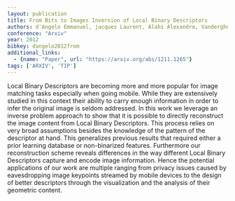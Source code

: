 ```yaml
---
layout: publication
title: From Bits to Images Inversion of Local Binary Descriptors
authors: d'Angelo Emmanuel, jacques Laurent, Alahi Alexandre, Vandergheynst Pierre
conference: "Arxiv"
year: 2012
bibkey: dangelo2012from
additional_links:
  - {name: "Paper", url: "https://arxiv.org/abs/1211.1265"}
tags: ['ARXIV', 'TIP']
---
```

Local Binary Descriptors are becoming more and more popular for image matching tasks especially when going mobile. While they are extensively studied in this context their ability to carry enough information in order to infer the original image is seldom addressed. In this work we leverage an inverse problem approach to show that it is possible to directly reconstruct the image content from Local Binary Descriptors. This process relies on very broad assumptions besides the knowledge of the pattern of the descriptor at hand. This generalizes previous results that required either a prior learning database or non-binarized features. Furthermore our reconstruction scheme reveals differences in the way different Local Binary Descriptors capture and encode image information. Hence the potential applications of our work are multiple ranging from privacy issues caused by eavesdropping image keypoints streamed by mobile devices to the design of better descriptors through the visualization and the analysis of their geometric content.
